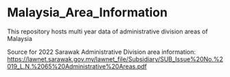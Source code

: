 # Malaysia_Area_Information
This repository hosts multi year data of administrative division areas of Malaysia

Source for 2022 Sarawak Administrative Division area information: https://lawnet.sarawak.gov.my/lawnet_file/Subsidiary/SUB_Issue%20No.%2019_L.N.%2065%20Administrative%20Areas.pdf
